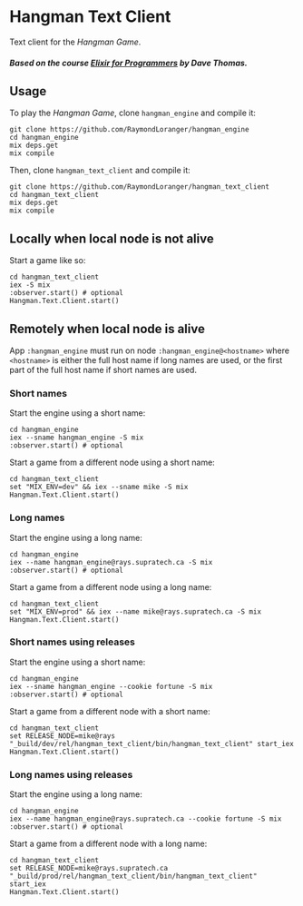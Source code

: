 # Hangman Text Client

Text client for the _Hangman Game_.

##### Based on the course [Elixir for Programmers](https://codestool.coding-gnome.com/courses/elixir-for-programmers) by Dave Thomas.

## Usage

To play the _Hangman Game_, clone `hangman_engine` and compile it:

```
git clone https://github.com/RaymondLoranger/hangman_engine
cd hangman_engine
mix deps.get
mix compile
```

Then, clone `hangman_text_client` and compile it:

```
git clone https://github.com/RaymondLoranger/hangman_text_client
cd hangman_text_client
mix deps.get
mix compile
```

## Locally when local node is not alive

Start a game like so:

```
cd hangman_text_client
iex -S mix
:observer.start() # optional
Hangman.Text.Client.start()
```

## Remotely when local node is alive

App `:hangman_engine` must run on node `:hangman_engine@<hostname>` where
`<hostname>` is either the full host name if long names are used, or the first
part of the full host name if short names are used.

### Short names

Start the engine using a short name:

```
cd hangman_engine
iex --sname hangman_engine -S mix
:observer.start() # optional
```

Start a game from a different node using a short name:

```
cd hangman_text_client
set "MIX_ENV=dev" && iex --sname mike -S mix
Hangman.Text.Client.start()
```

### Long names

Start the engine using a long name:

```
cd hangman_engine
iex --name hangman_engine@rays.supratech.ca -S mix
:observer.start() # optional
```

Start a game from a different node using a long name:

```
cd hangman_text_client
set "MIX_ENV=prod" && iex --name mike@rays.supratech.ca -S mix
Hangman.Text.Client.start()
```

### Short names using releases

Start the engine using a short name:

```
cd hangman_engine
iex --sname hangman_engine --cookie fortune -S mix
:observer.start() # optional
```

Start a game from a different node with a short name:

```
cd hangman_text_client
set RELEASE_NODE=mike@rays
"_build/dev/rel/hangman_text_client/bin/hangman_text_client" start_iex
Hangman.Text.Client.start()
```

### Long names using releases

Start the engine using a long name:

```
cd hangman_engine
iex --name hangman_engine@rays.supratech.ca --cookie fortune -S mix
:observer.start() # optional
```

Start a game from a different node with a long name:

```
cd hangman_text_client
set RELEASE_NODE=mike@rays.supratech.ca
"_build/prod/rel/hangman_text_client/bin/hangman_text_client" start_iex
Hangman.Text.Client.start()
```
